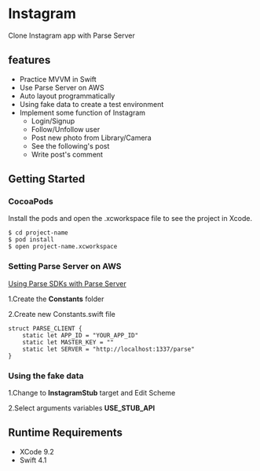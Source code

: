 # Instagram

Clone Instagram app with Parse Server

## features

* Practice MVVM in Swift
* Use Parse Server on AWS
* Auto layout programmatically
* Using fake data to create a test environment
* Implement some function of Instagram
	- Login/Signup
	- Follow/Unfollow user
	- Post new photo from Library/Camera
	- See the following's post
	- Write post's comment

## Getting Started


### CocoaPods


Install the pods and open the .xcworkspace file to see the project in Xcode.

```
$ cd project-name
$ pod install
$ open project-name.xcworkspace
```

### Setting Parse Server on AWS 

[Using Parse SDKs with Parse Server](http://docs.parseplatform.org/parse-server/guide/#using-parse-sdks-with-parse-server)

1.Create the **Constants** folder

2.Create new Constants.swift file

```
struct PARSE_CLIENT {
    static let APP_ID = "YOUR_APP_ID"
    static let MASTER_KEY = ""
    static let SERVER = "http://localhost:1337/parse"
}
```

### Using the fake data
1.Change to **InstagramStub** target and Edit Scheme

2.Select arguments variables **USE\_STUB\_API**


## Runtime Requirements

 * XCode 9.2
 * Swift 4.1
